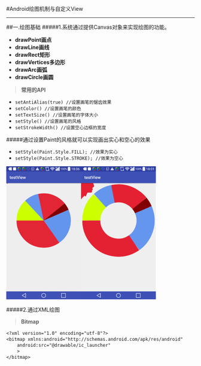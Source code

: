 #Android绘图机制与自定义View

----------
##一.绘图基础
#####1.系统通过提供Canvas对象来实现绘图的功能。
*	**drawPoint画点**
*	**drawLine画线**
*	**drawRect矩形**
*	**drawVertices多边形**
*	**drawArc画弧**
*	**drawCircle画圆**

>**常用的API**

*	`setAntiAlias(true) //设置画笔的锯齿效果`
*	`setColor() //设置画笔的颜色`
*	`setTextSize() //设置画笔的字体大小`
*	`setStyle() //设置画笔的风格`
*	`setStrokeWidth() //设置空心边框的宽度`

#####通过设置Paint的风格就可以实现画出实心和空心的效果
*	`setStyle(Paint.Style.FILL); //效果为实心`
*	`setStyle(Paint.Style.STROKE); //效果为空心`


![]( https://github.com/hyr0318/AndroidStudyNotes/blob/master/Chapter1%20Android%E8%87%AA%E5%AE%9A%E4%B9%89View/Res/FklmMMFCily2A7s3XZoJsmREt4ZS.png )![]( https://github.com/hyr0318/AndroidStudyNotes/blob/master/Chapter1%20Android%E8%87%AA%E5%AE%9A%E4%B9%89View/Res/FgMxjIomFOnoR4LLOdlVhmP_VVbc.png )

#####2.通过XML绘图


>**Bitmap**
```
<?xml version="1.0" encoding="utf-8"?>
<bitmap xmlns:android="http://schemas.android.com/apk/res/android"
    android:src="@drawable/ic_launcher"
    >
</bitmap>
```